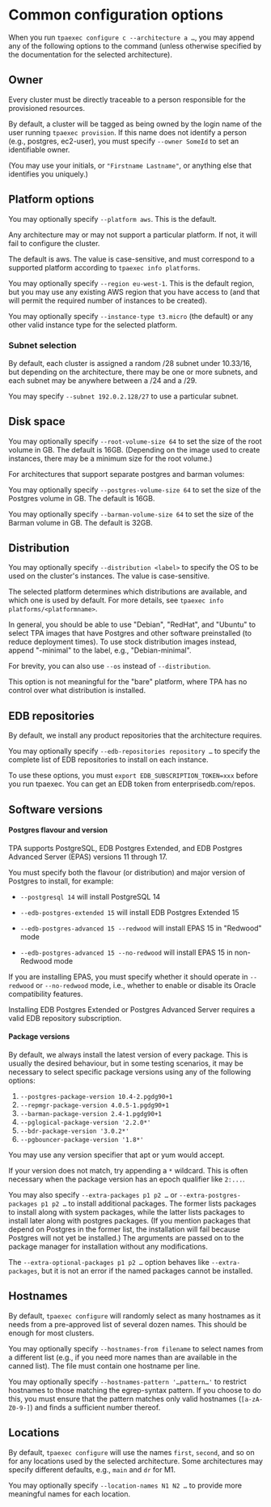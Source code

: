 # Common configuration options

When you run ``tpaexec configure c --architecture a …``, you may append
any of the following options to the command (unless otherwise specified
by the documentation for the selected architecture).

## Owner

Every cluster must be directly traceable to a person responsible for the
provisioned resources.

By default, a cluster will be tagged as being owned by the login name of
the user running ``tpaexec provision``. If this name does not identify a
person (e.g., postgres, ec2-user), you must specify ``--owner SomeId``
to set an identifiable owner.

(You may use your initials, or ``"Firstname Lastname"``, or anything
else that identifies you uniquely.)

## Platform options

You may optionally specify ``--platform aws``. This is the default.

Any architecture may or may not support a particular platform. If not,
it will fail to configure the cluster.

The default is aws. The value is case-sensitive, and must correspond to
a supported platform according to ``tpaexec info platforms``.

You may optionally specify ``--region eu-west-1``. This is the default
region, but you may use any existing AWS region that you have access to
(and that will permit the required number of instances to be created).

You may optionally specify ``--instance-type t3.micro`` (the default) or
any other valid instance type for the selected platform.

### Subnet selection

By default, each cluster is assigned a random /28 subnet under 10.33/16,
but depending on the architecture, there may be one or more subnets, and
each subnet may be anywhere between a /24 and a /29.

You may specify ``--subnet 192.0.2.128/27`` to use a particular subnet.

## Disk space

You may optionally specify ``--root-volume-size 64`` to set the size of
the root volume in GB. The default is 16GB. (Depending on the image used
to create instances, there may be a minimum size for the root volume.)

For architectures that support separate postgres and barman volumes:

You may optionally specify ``--postgres-volume-size 64`` to set the size
of the Postgres volume in GB. The default is 16GB.

You may optionally specify ``--barman-volume-size 64`` to set the size
of the Barman volume in GB. The default is 32GB.

## Distribution

You may optionally specify ``--distribution <label>`` to specify the OS
to be used on the cluster's instances. The value is case-sensitive.

The selected platform determines which distributions are available, and
which one is used by default. For more details, see
``tpaexec info platforms/<platformname>``.

In general, you should be able to use "Debian", "RedHat", and "Ubuntu"
to select TPA images that have Postgres and other software preinstalled
(to reduce deployment times). To use stock distribution images instead,
append "-minimal" to the label, e.g., "Debian-minimal".

For brevity, you can also use ``--os`` instead of ``--distribution``.

This option is not meaningful for the "bare" platform, where TPA has
no control over what distribution is installed.

## EDB repositories

By default, we install any product repositories that the architecture 
requires.

You may optionally specify ``--edb-repositories repository …`` to 
specify the complete list of EDB repositories to install on each 
instance.

To use these options, you must ``export EDB_SUBSCRIPTION_TOKEN=xxx`` 
before you run tpaexec. 
You can get an EDB token from enterprisedb.com/repos.

## Software versions

#### Postgres flavour and version

TPA supports PostgreSQL, EDB Postgres Extended, and EDB Postgres
Advanced Server (EPAS) versions 11 through 17.

You must specify both the flavour (or distribution) and major version of
Postgres to install, for example:

* `--postgresql 14` will install PostgreSQL 14

* `--edb-postgres-extended 15` will install EDB Postgres Extended 15

* `--edb-postgres-advanced 15 --redwood` will install EPAS 15 in
  "Redwood" mode

* `--edb-postgres-advanced 15 --no-redwood` will install EPAS 15 in
  non-Redwood mode

If you are installing EPAS, you must specify whether it should operate
in `--redwood` or `--no-redwood` mode, i.e., whether to enable or
disable its Oracle compatibility features.

Installing EDB Postgres Extended or Postgres Advanced Server requires
a valid EDB repository subscription.

#### Package versions

By default, we always install the latest version of every package. This
is usually the desired behaviour, but in some testing scenarios, it may
be necessary to select specific package versions using any of the
following options:

1. `--postgres-package-version 10.4-2.pgdg90+1`
2. `--repmgr-package-version 4.0.5-1.pgdg90+1`
3. `--barman-package-version 2.4-1.pgdg90+1`
4. `--pglogical-package-version '2.2.0*'`
5. `--bdr-package-version '3.0.2*'`
6. `--pgbouncer-package-version '1.8*'`

You may use any version specifier that apt or yum would accept.

If your version does not match, try appending a `*` wildcard. This
is often necessary when the package version has an epoch qualifier
like `2:...`.

You may also specify `--extra-packages p1 p2 …` or
`--extra-postgres-packages p1 p2 …` to install additional packages.
The former lists packages to install along with system packages, while
the latter lists packages to install later along with postgres packages.
(If you mention packages that depend on Postgres in the former list, the
installation will fail because Postgres will not yet be installed.) The
arguments are passed on to the package manager for installation without
any modifications.

The `--extra-optional-packages p1 p2 …` option behaves like
`--extra-packages`, but it is not an error if the named packages
cannot be installed.

## Hostnames

By default, ``tpaexec configure`` will randomly select as many hostnames
as it needs from a pre-approved list of several dozen names. This should
be enough for most clusters.

You may optionally specify ``--hostnames-from filename`` to select names
from a different list (e.g., if you need more names than are available
in the canned list). The file must contain one hostname per line.

You may optionally specify ``--hostnames-pattern '…pattern…'`` to
restrict hostnames to those matching the egrep-syntax pattern. If you
choose to do this, you must ensure that the pattern matches only valid
hostnames (``[a-zA-Z0-9-]``) and finds a sufficient number thereof.

## Locations

By default, ``tpaexec configure`` will use the names ``first``,
``second``, and so on for any locations used by the selected
architecture. Some architectures may specify different defaults, e.g.,
``main`` and ``dr`` for M1.

You may optionally specify ``--location-names N1 N2 …`` to provide more
meaningful names for each location.
